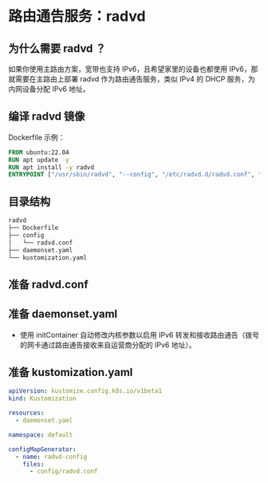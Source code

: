 # 路由通告服务：radvd

## 为什么需要 radvd ？

如果你使用主路由方案，宽带也支持 IPv6，且希望家里的设备也都使用 IPv6，那就需要在主路由上部署 radvd 作为路由通告服务，类似 IPv4 的 DHCP 服务，为内网设备分配 IPv6 地址。

## 编译 radvd 镜像

Dockerfile 示例：

```dockerfile title="Dockerfile"
FROM ubuntu:22.04
RUN apt update -y
RUN apt install -y radvd
ENTRYPOINT ["/usr/sbin/radvd", "--config", "/etc/radvd.d/radvd.conf", "--logmethod", "stderr_clean", "--nodaemon"]
```

## 目录结构

```txt
radvd
├── Dockerfile
├── config
│   └── radvd.conf
├── daemonset.yaml
└── kustomization.yaml
```

## 准备 radvd.conf

<FileBlock showLineNumbers title="config/radvd.conf" file="home-network/radvd.conf" />

## 准备 daemonset.yaml

<FileBlock showLineNumbers title="config/radvd.yaml" file="home-network/radvd.yaml" />

* 使用 initContainer 自动修改内核参数以启用 IPv6 转发和接收路由通告（拨号的网卡通过路由通告接收来自运营商分配的 IPv6 地址）。

## 准备 kustomization.yaml

```yaml
apiVersion: kustomize.config.k8s.io/v1beta1
kind: Kustomization

resources:
  - daemonset.yaml

namespace: default

configMapGenerator:
  - name: radvd-config
    files:
      - config/radvd.conf
```

